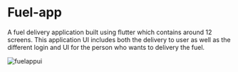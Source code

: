# Fuel-app
A fuel delivery application built using flutter which contains around 12 screens. This application UI includes both the delivery to user as well as the different login and UI for the person who wants to delivery the fuel.


![fuelappui](https://user-images.githubusercontent.com/105099908/212762709-5ce47528-c559-49e2-8145-fa0fc75ebeb8.png)
